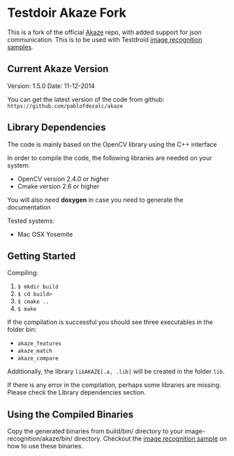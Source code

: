 # Testdoir Akaze Fork

This is a fork of the official
[Akaze](https://github.com/pablofdezalc/akaze.git) repo, with added
support for json communication. This is to be used with Testdroid
[image recognition
samples](https://github.com/bitbar/testdroid-samples/tree/master/image-recognition).

## Current Akaze Version

Version: 1.5.0
Date: 11-12-2014

You can get the latest version of the code from github:
`https://github.com/pablofdezalc/akaze`


## Library Dependencies

The code is mainly based on the OpenCV library using the C++ interface

In order to compile the code, the following libraries are needed on your system:
- OpenCV version 2.4.0 or higher
- Cmake version 2.6 or higher

You will also need **doxygen** in case you need to generate the documentation

Tested systems:
- Mac OSX Yosemite

## Getting Started

Compiling:

1. `$ mkdir build`
2. `$ cd build>`
3. `$ cmake ..`
4. `$ make`

If the compilation is successful you should see three executables in the folder bin:
- `akaze_features`
- `akaze_match`
- `akaze_compare`

Additionally, the library `libAKAZE[.a, .lib]` will be created in the folder `lib`.

If there is any error in the compilation, perhaps some libraries are missing.
Please check the Library dependencies section.

## Using the Compiled Binaries

Copy the generated binaries from build/bin/ directory to your
image-recognition/akaze/bin/ directory. Checkout the [image
recognition
sample](https://github.com/bitbar/testdroid-samples/tree/master/image-recognition)
on how to use these binaries.
